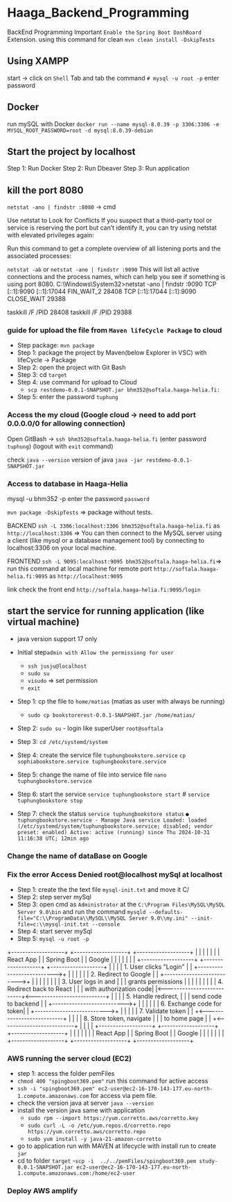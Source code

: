 # Haaga_Backend_Programming

BackEnd Programming
Important `Enable the` `Spring Boot DashBoard` Extension.
using this command for clean `mvn clean install -DskipTests`

## Using XAMPP

start -> click on `Shell` Tab and tab the command `# mysql -u root -p`
enter password

## Docker

run mySQL with Docker
`docker run --name mysql-8.0.39 -p 3306:3306 -e MYSQL_ROOT_PASSWORD=root -d mysql:8.0.39-debian`

## Start the project by localhost

Step 1: Run Docker
Step 2: Run Dbeaver
Step 3: Run application

## kill the port 8080

`netstat -ano | findstr :8080` -> cmd

Use netstat to Look for Conflicts
If you suspect that a third-party tool or service is reserving the port but can’t identify it, you can try using netstat with elevated privileges again:

Run this command to get a complete overview of all listening ports and the associated processes:

`netstat -ab` or `netstat -ano | findstr :9090`
This will list all active connections and the process names, which can help you see if something is using port 8080.
C:\Windows\System32>netstat -ano | findstr :9090
  TCP    [::1]:9090             [::1]:17044            FIN_WAIT_2      28408
  TCP    [::1]:17044            [::1]:9090             CLOSE_WAIT      29388

taskkill /F /PID 28408
taskkill /F /PID 29388

### guide for upload the file from `Maven lifeCycle Package` to cloud

- Step package: `mvn package`
- Step 1: package the project by Maven(below Explorer in VSC) with lifeCycle -> Package
- Step 2: open the project with Git Bash
- Step 3: cd `target`
- Step 4: use command for upload to Cloud
  - `scp restdemo-0.0.1-SNAPSHOT.jar bhm352@softala.haaga-helia.fi:`
- Step 5: enter the password `tuphung`

### Access the my cloud (Google cloud -> need to add port 0.0.0.0/0 for allowing connection)

Open GitBash -> `ssh bhm352@softala.haaga-helia.fi` (enter password `tuphung`) (logout with `exit` command)

 check `java --version` version of java
 `java -jar restdemo-0.0.1-SNAPSHOT.jar`

### Access to database in Haaga-Helia

mysql -u bhm352 -p
enter the password `password`

`mvn package -DskipTests` => package without tests.

BACKEND `ssh -L 3306:localhost:3306 bhm352@softala.haaga-helia.fi` as `http://localhost:3306` => You can then connect to the MySQL server using a client (like mysql or a database management tool) by connecting to localhost:3306 on your local machine.

FRONTEND `ssh -L 9095:localhost:9095 bhm352@softala.haaga-helia.fi`=> run this command at local machine for remote port `http://softala.haaga-helia.fi:9095` as `http://localhost:9095`

link check the front end `http://softala.haaga-helia.fi:9095/login`

## start the service for running application (like virtual machine)

- java version support 17 only
- Initial step`admin with Allow the permissiong for user`
  - `ssh jusju@localhost`
  - `sudo su`
  - `visudo` => set permission
  - `exit`

- Step 1: cp the file to `home/matias` (matias as user with always be running)
  - `sudo cp bookstorerest-0.0.1-SNAPSHOT.jar /home/matias/`
- Step 2: `sudo su` - login like superUser `root@softala`
- Step 3: `cd /etc/systemd/system`
- Step 4: create the service file `tuphungbookstore.service` `cp sophiabookstore.service tuphungbookstore.service`
- Step 5: change the name of file into service file `nano tuphungbookstore.service`
- Step 6: start the service `service tuphungbookstore start` # `service tuphungbookstore stop`
- Step 7: check the status `service tuphungbookstore status`
`● tuphungbookstore.service - Manage Java service
   Loaded: loaded (/etc/systemd/system/tuphungbookstore.service; disabled; vendor preset: enabled)
   Active: active (running) since Thu 2024-10-31 11:16:38 UTC; 12min ago`

### Change the name of dataBase on Google

### Fix the error Access Denied root@localhost mySql at localhost

- Step 1: create the the text file `mysql-init.txt` and move it C/
- Step 2: step server mySql
- Step 3: open cmd as `Administrator` at the `C:\Program Files\MySQL\MySQL Server 9.0\bin` and run the command
`mysqld --defaults-file="C:\\ProgramData\\MySQL\\MySQL Server 9.0\\my.ini" --init-file=c:\\mysql-init.txt --console`
- Step 4: start server mySql
- Step 5: `mysql -u root -p`

+-------------------+       +-------------------+       +-------------------+
|                   |       |                   |       |                   |
|   React App       |       |   Spring Boot     |       |     Google        |
|                   |       |                   |       |                   |
+-------------------+       +-------------------+       +-------------------+
          |                           |                           |
          | 1. User clicks "Login"    |                           |
          +-------------------------->+                           |
          |                           |                           |
          |                           | 2. Redirect to Google     |
          |                           +-------------------------->+
          |                           |                           |
          |                           |                           |
          |                           | 3. User logs in and       |
          |                           |    grants permissions     |
          |                           |                           |
          |                           |                           |
          |                           | 4. Redirect back to React |
          |                           |    with authorization code|
          |<--------------------------+<--------------------------+
          |                           |                           |
          | 5. Handle redirect,       |                           |
          |    send code to backend   |                           |
          +-------------------------->+                           |
          |                           |                           |
          |                           | 6. Exchange code for token|
          |                           +-------------------------->+
          |                           |                           |
          |                           | 7. Validate token         |
          |                           +<--------------------------+
          |                           |                           |
          | 8. Store token, navigate  |                           |
          |    to home page           |                           |
          +<--------------------------+                           |
          |                           |                           |
+-------------------+       +-------------------+       +-------------------+
|                   |       |                   |       |                   |
|   React App       |       |   Spring Boot     |       |     Google        |
|                   |       |                   |       |                   |
+-------------------+       +-------------------+       +-------------------+

### AWS running the server cloud (EC2)

- step 1: access the folder pemFiles
- `chmod 400 "spingboot369.pem"` run this command for active access
- `ssh -i "spingboot369.pem" ec2-user@ec2-16-170-143-177.eu-north-1.compute.amazonaws.com` for access via pem file.
- check the version java at server `java --version`
- install the version java same with application
  - `sudo rpm --import https://yum.corretto.aws/corretto.key`
  - `sudo curl -L -o /etc/yum.repos.d/corretto.repo https://yum.corretto.aws/corretto.repo`
  - `sudo yum install -y java-21-amazon-corretto`
- go to application run with MAVEN at lifecycle with install run to create `jar`
- cd to folder `target`
-`scp -i  ../../pemFiles/spingboot369.pem study-0.0.1-SNAPSHOT.jar ec2-user@ec2-16-170-143-177.eu-north-1.compute.amazonaws.com:/home/ec2-user`

### Deploy AWS amplify
